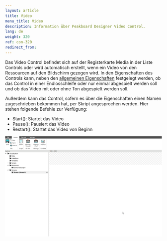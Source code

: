 ```yaml
---
layout: article
title: Video
menu_title: Video
description: Information über Peakboard Designer Video Control.
lang: de
weight: 320
ref: con-320
redirect_from:
---
```


Das Video Control befindet sich auf der Registerkarte Media in der Liste Controls oder wird automatisch erstellt, wenn ein Video von den Ressourcen auf den Bildschirm gezogen wird. 
In den Eigenschaften des Controls kann, neben den [allgemeinen Eigenschaften](/controls/de-allgemeine-eigenschaften.html) festgelegt werden, ob das Control in einer Endlosschleife oder nur einmal abgespielt werden soll und ob das Video mit oder ohne Ton abgespielt werden soll.

Außerdem kann das Control, sofern es über die Eigenschaften einen Namen zugeschrieben bekommen hat, per Skript angesprochen werden. Hier stehen folgende Befehle zur Verfügung:

* Start(): Startet das Video
* Pause(): Pausiert das Video
* Restart(): Startet das Video von Beginn

![image_1](/assets/images/Controls/Video/controls-video01.gif)